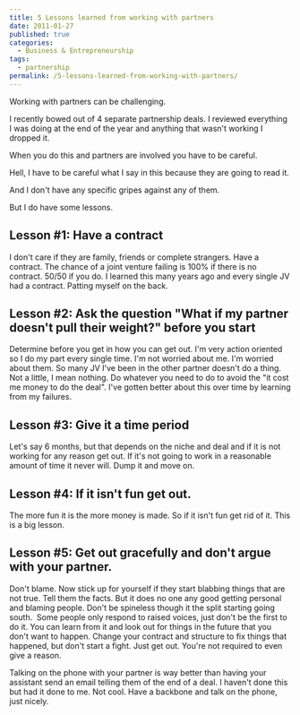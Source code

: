 ```yaml
---
title: 5 Lessons learned from working with partners
date: 2011-01-27
published: true
categories:
  - Business & Entrepreneurship
tags:
  - partnership
permalink: /5-lessons-learned-from-working-with-partners/
---
```

Working with partners can be challenging.

I recently bowed out of 4 separate partnership deals. I reviewed everything I was doing at the end of the year and anything that wasn't working I dropped it.

When you do this and partners are involved you have to be careful.

Hell, I have to be careful what I say in this because they are going to read it.

And I don't have any specific gripes against any of them.

But I do have some lessons.

## Lesson #1: Have a contract
I don't care if they are family, friends or complete strangers. Have a contract. The chance of a joint venture failing is 100% if there is no contract. 50/50 if you do. I learned this many years ago and every single JV had a contract. Patting myself on the back.

## Lesson #2: Ask the question "What if my partner doesn't pull their weight?" before you start
Determine before you get in how you can get out. I'm very action oriented so I do my part every single time. I'm not worried about me. I'm worried about them. So many JV I've been in the other partner doesn't do a thing. Not a little, I mean nothing. Do whatever you need to do to avoid the "it cost me money to do the deal". I've gotten better about this over time by learning from my failures.

## Lesson #3: Give it a time period
Let's say 6 months, but that depends on the niche and deal and if it is not working for any reason get out. If it's not going to work in a reasonable amount of time it never will. Dump it and move on.

## Lesson #4: If it isn't fun get out.
The more fun it is the more money is made. So if it isn't fun get rid of it. This is a big lesson.

## Lesson #5: Get out gracefully and don't argue with your partner.
Don't blame. Now stick up for yourself if they start blabbing things that are not true. Tell them the facts. But it does no one any good getting personal and blaming people. Don't be spineless though it the split starting going south.  Some people only respond to raised voices, just don't be the first to do it. You can learn from it and look out for things in the future that you don't want to happen. Change your contract and structure to fix things that happened, but don't start a fight. Just get out. You're not required to even give a reason.

Talking on the phone with your partner is way better than having your assistant send an email telling them of the end of a deal. I haven't done this but had it done to me. Not cool. Have a backbone and talk on the phone, just nicely.
